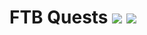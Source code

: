 # FTB Quests [![](http://cf.way2muchnoise.eu/ftb-quests.svg)](https://minecraft.curseforge.com/projects/ftb-quests) [![](http://cf.way2muchnoise.eu/versions/ftb-quests.svg)](https://minecraft.curseforge.com/projects/ftb-quests)